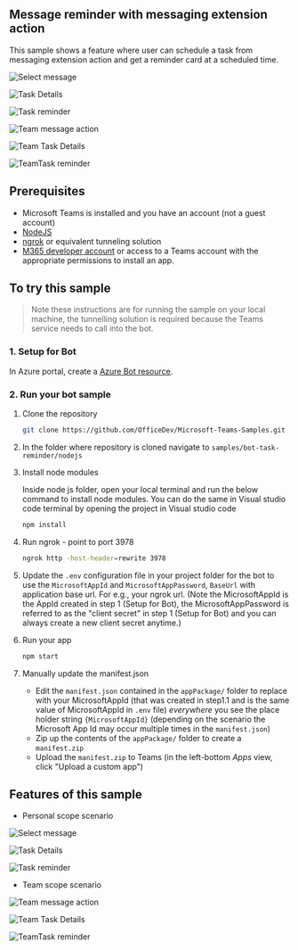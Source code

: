 ## Message reminder with messaging extension action

This sample shows a feature where user can schedule a task from messaging extension action and get a reminder card at a scheduled time.

![Select message](Images/MessageAction.png)

![Task Details](Images/ScheduleTask.png)

![Task reminder](Images/TaskReminder.png)

![Team message action ](Images/MessageActionTeam.png)

![Team Task Details ](Images/ScheduleTaskTeam.png)

![ TeamTask reminder](Images/TaskReminderTeam.png)

## Prerequisites

- Microsoft Teams is installed and you have an account (not a guest account)
-  [NodeJS](https://nodejs.org/en/)
-  [ngrok](https://ngrok.com/) or equivalent tunneling solution
-  [M365 developer account](https://docs.microsoft.com/en-us/microsoftteams/platform/concepts/build-and-test/prepare-your-o365-tenant) or access to a Teams account with the 
   appropriate permissions to install an app.

## To try this sample

> Note these instructions are for running the sample on your local machine, the tunnelling solution is required because
> the Teams service needs to call into the bot.

### 1. Setup for Bot
In Azure portal, create a [Azure Bot resource](https://docs.microsoft.com/en-us/azure/bot-service/bot-builder-authentication?view=azure-bot-service-4.0&tabs=csharp%2Caadv2).

### 2. Run your bot sample
1) Clone the repository

    ```bash
    git clone https://github.com/OfficeDev/Microsoft-Teams-Samples.git
    ```

2) In the folder where repository is cloned navigate to `samples/bot-task-reminder/nodejs`

3) Install node modules

   Inside node js folder, open your local terminal and run the below command to install node modules. You can do the same in Visual studio code terminal by opening the project in Visual studio code 

    ```bash
    npm install
    ```
4) Run ngrok - point to port 3978

    ```bash
    ngrok http -host-header=rewrite 3978
    ```
5) Update the `.env` configuration file in your project folder for the bot to use the `MicrosoftAppId` and `MicrosoftAppPassword`, `BaseUrl` with application base url. For e.g., your ngrok url. (Note the MicrosoftAppId is the AppId created in step 1 (Setup for Bot), the MicrosoftAppPassword is referred to as the "client secret" in step 1 (Setup for Bot) and you can always create a new client secret anytime.)

6) Run your app

    ```bash
    npm start
    ```
7) Manually update the manifest.json
    - Edit the `manifest.json` contained in the  `appPackage/` folder to replace with your MicrosoftAppId (that was created in step1.1 and is the same value of MicrosoftAppId in `.env` file) *everywhere* you see the place holder string `{MicrosoftAppId}` (depending on the scenario the Microsoft App Id may occur multiple times in the `manifest.json`)
    - Zip up the contents of the `appPackage/` folder to create a `manifest.zip`
    - Upload the `manifest.zip` to Teams (in the left-bottom *Apps* view, click "Upload a custom app")

## Features of this sample

- Personal scope scenario

![Select message](Images/MessageAction.png)

![Task Details](Images/ScheduleTask.png)

![Task reminder](Images/TaskReminder.png)

- Team scope scenario

![Team message action ](Images/MessageActionTeam.png)

![Team Task Details ](Images/ScheduleTaskTeam.png)

![ TeamTask reminder](Images/TaskReminderTeam.png)

